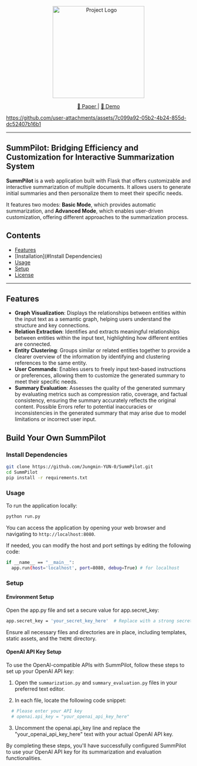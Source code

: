 <div align="center">
  <img src="https://github.com/user-attachments/assets/85bfbd12-2889-42ba-be05-41c8c12404e3" alt="Project Logo" width="250"/>
</div>

<p align="center">
  <a href="TBU"> 📃 Paper </a> | 
  <a href="[https://www.youtube.com/watch?v=jtZO6_l66JI]"> 🎦 Demo </a>
</p>

https://github.com/user-attachments/assets/7c099a92-05b2-4b24-855d-dc52407b16b1

---

## SummPilot: Bridging Efficiency and Customization for Interactive Summarization System

**SummPilot** is a web application built with Flask that offers customizable and interactive summarization of multiple documents. It allows users to generate initial summaries and then personalize them to meet their specific needs.

It features two modes: **Basic Mode**, which provides automatic summarization, and **Advanced Mode**, which enables user-driven customization, offering different approaches to the summarization process.

## Contents
- [Features](#Features)
- [Installation](#Install Dependencies)
- [Usage](#Usage)
- [Setup](#Setup)
- [License](#license)

---

## Features
- **Graph Visualization**: Displays the relationships between entities within the input text as a semantic graph, helping users understand the structure and key connections.
- **Relation Extraction**: Identifies and extracts meaningful relationships between entities within the input text, highlighting how different entities are connected.
- **Entity Clustering**: Groups similar or related entities together to provide a clearer overview of the information by identifying and clustering references to the same entity.
- **User Commands**: Enables users to freely input text-based instructions or preferences, allowing them to customize the generated summary to meet their specific needs.
- **Summary Evaluation**: Assesses the quality of the generated summary by evaluating metrics such as compression ratio, coverage, and factual consistency, ensuring the summary accurately reflects the original content. Possible Errors refer to potential inaccuracies or inconsistencies in the generated summary that may arise due to model limitations or incorrect user input.

## Build Your Own SummPilot

### Install Dependencies

```bash
git clone https://github.com/Jungmin-YUN-0/SummPilot.git
cd SummPilot
pip install -r requirements.txt
```

### Usage
To run the application locally:
```bash
python run.py
```
You can access the application by opening your web browser and navigating to `http://localhost:8080`.

If needed, you can modify the host and port settings by editing the following code:
```bash
if __name__ == "__main__":
  app.run(host='localhost', port=8080, debug=True) # for localhost
```

### Setup
#### Environment Setup

Open the app.py file and set a secure value for app.secret_key:

```bash
app.secret_key = 'your_secret_key_here'  # Replace with a strong secret key
```

Ensure all necessary files and directories are in place, including templates, static assets, and the `THEME` directory.


#### OpenAI API Key Setup
To use the OpenAI-compatible APIs with SummPilot, follow these steps to set up your OpenAI API key:

1. Open the `summarization.py` and `summary_evaluation.py` files in your preferred text editor.

2. In each file, locate the following code snippet:
 ```python
   # Please enter your API key
   # openai.api_key = "your_openai_api_key_here"
```

3. Uncomment the openai.api_key line and replace the "your_openai_api_key_here" text with your actual OpenAI API key.

By completing these steps, you'll have successfully configured SummPilot to use your OpenAI API key for its summarization and evaluation functionalities.

